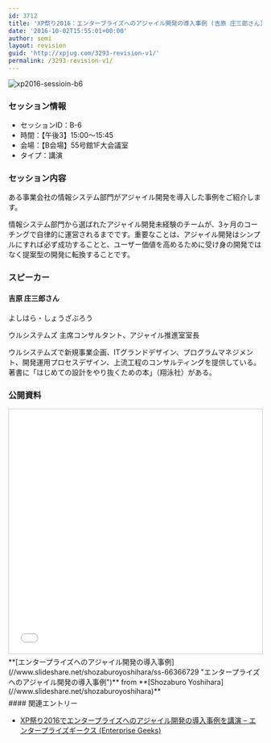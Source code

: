 ```yaml
---
id: 3712
title: 'XP祭り2016：エンタープライズへのアジャイル開発の導入事例 (吉原 庄三郎さん)'
date: '2016-10-02T15:55:01+00:00'
author: semi
layout: revision
guid: 'http://xpjug.com/3293-revision-v1/'
permalink: /3293-revision-v1/
---
```


![xp2016-sessioin-b6](http://xpjug.com/wp-content/uploads/2016/08/xp2016-sessioin-b6.png)

### セッション情報

- セッションID：B-6
- 時間：【午後3】15:00～15:45
- 会場：【B会場】55号館1F大会議室
- タイプ：講演

### セッション内容

ある事業会社の情報システム部門がアジャイル開発を導入した事例をご紹介します。

情報システム部門から選ばれたアジャイル開発未経験のチームが、3ヶ月のコーチングで自律的に運営されるまでです。重要なことは、アジャイル開発はシンプルにすれば必ず成功することと、ユーザー価値を高めるために受け身の開発ではなく提案型の開発に転換することです。

### スピーカー

#### 吉原 庄三郎さん

よしはら・しょうざぶろう

ウルシステムズ 主席コンサルタント、アジャイル推進室室長

ウルシステムズで新規事業企画、ITグランドデザイン、プログラムマネジメント、開発運用プロセスデザイン、上流工程のコンサルティングを提供している。  
著書に「はじめての設計をやり抜くための本」（翔泳社）がある。

### 公開資料

<iframe allowfullscreen="" frameborder="0" height="485" marginheight="0" marginwidth="0" scrolling="no" src="//www.slideshare.net/slideshow/embed_code/key/mQMTo4W7e0GUlC" style="border:1px solid #CCC; border-width:1px; margin-bottom:5px; max-width: 100%;" width="595"> </iframe>

<div style="margin-bottom:5px">  **[エンタープライズへのアジャイル開発の導入事例](//www.slideshare.net/shozaburoyoshihara/ss-66366729 "エンタープライズへのアジャイル開発の導入事例")**  from **[Shozaburo Yoshihara](//www.slideshare.net/shozaburoyoshihara)** </div>#### 関連エントリー

- [XP祭り2016でエンタープライズへのアジャイル開発の導入事例を講演 – エンタープライズギークス (Enterprise Geeks)](http://enterprisegeeks.hatenablog.com/entry/2016/09/30/180959)